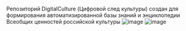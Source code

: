 Репозиторий DigitalCulture (Цифровой след культуры) создан для формирования автоматизированной базы знаний и энциклопедии Всеобщих ценностей российской культуры
![image](https://github.com/user-attachments/assets/57be95e7-f2ec-4f8a-bf93-1950bf92b030)
![image](https://github.com/user-attachments/assets/557f5949-ca0e-4138-b13f-f7c3b8672689)
